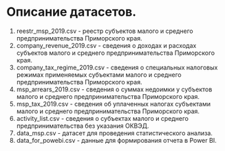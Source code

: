 # Описание датасетов.

1. reestr_msp_2019.csv - реестр субъектов малого и среднего предпринимательства Приморского края.
2. company_revenue_2019.csv - сведения о доходах и расходах субъектов малого и среднего предпринимательства Приморского края.
3. company_tax_regime_2019.csv - сведения о специальных налоговых режимах применяемых субъектами малого и среднего предпринимательства Приморского края.
4. msp_arrears_2019.csv - сведения о суммах недоимки у субъектов малого и среднего предпринимательства Приморского края.
5. msp_tax_2019.csv - сведения об уплаченных налогах субъектами малого и среднего предпринимательства Приморского края.
6. activity_list.csv - сведения о субъектах малого и среднего предпринимательства без указания ОКВЭД.
7. data_msp.csv - датасет для проведения статистического анализа.
8. data_for_powebi.csv - данные для формирования отчета в Power BI.


